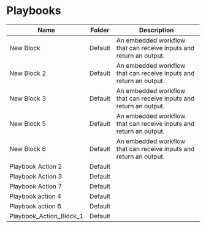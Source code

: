 # Playbooks
|Name|Folder|Description|
|----|------|-----------|
|New Block|Default|An embedded workflow that can receive inputs and return an output.|
|New Block 2|Default|An embedded workflow that can receive inputs and return an output.|
|New Block 3|Default|An embedded workflow that can receive inputs and return an output.|
|New Block 5|Default|An embedded workflow that can receive inputs and return an output.|
|New Block 6|Default|An embedded workflow that can receive inputs and return an output.|
|Playbook Action 2|Default||
|Playbook Action 3|Default||
|Playbook Action 7|Default||
|Playbook action 4|Default||
|Playbook action 6|Default||
|Playbook_Action_Block_1|Default||
